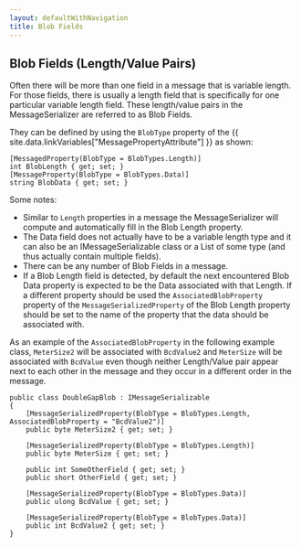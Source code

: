 ```yaml
---
layout: defaultWithNavigation
title: Blob Fields
---
```

## Blob Fields (Length/Value Pairs)

Often there will be more than one field in a message that is variable length.  For those fields, there is usually a length field
that is specifically for one particular variable length field.  These length/value pairs in the MessageSerializer are referred to as Blob Fields.

They can be defined by using the `BlobType` property of the {{ site.data.linkVariables["MessagePropertyAttribute"] }} as shown:

```
[MessagedProperty(BlobType = BlobTypes.Length)]
int BlobLength { get; set; }
[MessageProperty(BlobType = BlobTypes.Data)]
string BlobData { get; set; }
```

Some notes:
* Similar to `Length` properties in a message the MessageSerializer will compute and automatically fill in the
Blob Length property.
* The Data field does not actually have to be a variable length type and it can also be an IMessageSerializable
class or a List of some type (and thus actually contain multiple fields).
* There can be any number of Blob Fields in a message.
* If a Blob Length field is detected, by default the next encountered Blob Data property is expected to be the Data 
associated with that Length. If a different property should be used the `AssociatedBlobProperty` property of the
`MessageSerializedProperty` of the Blob Length property should be set to the name of the property that the data
should be associated with.

As an example of the `AssociatedBlobProperty` in the following example class, `MeterSize2` will be associated with `BcdValue2`
and `MeterSize` will be associated with `BcdValue` even though neither Length/Value pair appear next to each other in the message
and they occur in a different order in the message.

```
public class DoubleGapBlob : IMessageSerializable
{
	[MessageSerializedProperty(BlobType = BlobTypes.Length, AssociatedBlobProperty = "BcdValue2")]
	public byte MeterSize2 { get; set; }

	[MessageSerializedProperty(BlobType = BlobTypes.Length)]
	public byte MeterSize { get; set; }

	public int SomeOtherField { get; set; }
	public short OtherField { get; set; }

	[MessageSerializedProperty(BlobType = BlobTypes.Data)]
	public ulong BcdValue { get; set; }

	[MessageSerializedProperty(BlobType = BlobTypes.Data)]
	public int BcdValue2 { get; set; }
}
```


